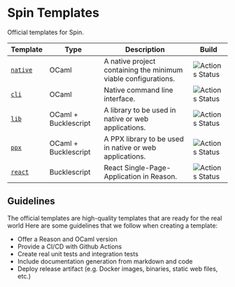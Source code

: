 # Spin Templates

Official templates for Spin.

| Template             | Type               | Description                                                    | Build                                                                                   |
|----------------------|--------------------|----------------------------------------------------------------|-----------------------------------------------------------------------------------------|
| [`native`](./native) | OCaml              | A native project containing the minimum viable configurations. | ![Actions Status](https://github.com/tmattio/spin-templates/workflows/native/badge.svg) |
| [`cli`](./cli)       | OCaml              | Native command line interface.                                 | ![Actions Status](https://github.com/tmattio/spin-templates/workflows/cli/badge.svg)    |
| [`lib`](./lib)       | OCaml + Bucklescript | A library to be used in native or web applications.            | ![Actions Status](https://github.com/tmattio/spin-templates/workflows/lib/badge.svg)    |
| [`ppx`](./ppx)       | OCaml + Bucklescript | A PPX library to be used in native or web applications.        | ![Actions Status](https://github.com/tmattio/spin-templates/workflows/ppx/badge.svg)    |
| [`react`](./react)   | Bucklescript       | React Single-Page-Application in Reason.                       | ![Actions Status](https://github.com/tmattio/spin-templates/workflows/react/badge.svg)  |

## Guidelines

The official templates are high-quality templates that are ready for the real world
Here are some guidelines that we follow when creating a template:

- Offer a Reason and OCaml version
- Provide a CI/CD with Github Actions
- Create real unit tests and integration tests
- Include documentation generation from markdown and code
- Deploy release artifact (e.g. Docker images, binaries, static web files, etc.)
